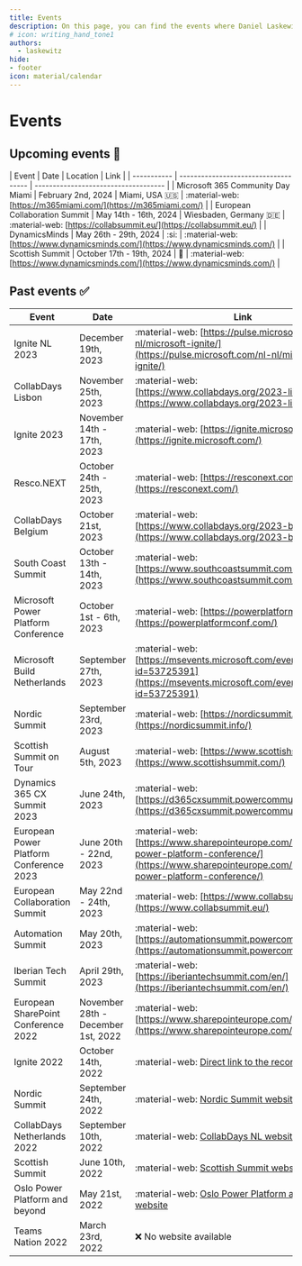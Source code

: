 ```yaml
---
title: Events
description: On this page, you can find the events where Daniel Laskewitz has been and will be in the future.
# icon: writing_hand_tone1
authors:
  - laskewitz
hide:
- footer
icon: material/calendar
---
```

# Events

## Upcoming events 📆

| Event | Date | Location | Link |
| ----------- | ------------------------------------ | ------------------------------------ |
| Microsoft 365 Community Day Miami | February 2nd, 2024 | Miami, USA :us: | :material-web: [https://m365miami.com/](https://m365miami.com/) |
| European Collaboration Summit | May 14th - 16th, 2024 | Wiesbaden, Germany :de: | :material-web: [https://collabsummit.eu/](https://collabsummit.eu/) |
| DynamicsMinds | May 26th - 29th, 2024 | :si: | :material-web: [https://www.dynamicsminds.com/](https://www.dynamicsminds.com/) |
| Scottish Summit | October 17th - 19th, 2024 | :scotland: | :material-web: [https://www.dynamicsminds.com/](https://www.dynamicsminds.com/) |
<!-- | Name | Date | :nl: | :material-web: [website](website) | -->

## Past events ✅

| Event | Date | Link |
| ----------- | ------------------------------------ | ------------------------------------ |
| Ignite NL 2023 | December 19th, 2023 | :material-web: [https://pulse.microsoft.com/nl-nl/microsoft-ignite/](https://pulse.microsoft.com/nl-nl/microsoft-ignite/) |
| CollabDays Lisbon | November 25th, 2023 | :material-web: [https://www.collabdays.org/2023-lisbon/](https://www.collabdays.org/2023-lisbon/) |
| Ignite 2023 | November 14th - 17th, 2023 | :material-web: [https://ignite.microsoft.com/](https://ignite.microsoft.com/) |
| Resco.NEXT | October 24th - 25th, 2023 | :material-web: [https://resconext.com/](https://resconext.com/) |
| CollabDays Belgium | October 21st, 2023 | :material-web: [https://www.collabdays.org/2023-belgium/](https://www.collabdays.org/2023-belgium/) |
| South Coast Summit | October 13th - 14th, 2023 | :material-web: [https://www.southcoastsummit.com/](https://www.southcoastsummit.com/) |
| Microsoft Power Platform Conference | October 1st - 6th, 2023 | :material-web: [https://powerplatformconf.com/](https://powerplatformconf.com/) |
| Microsoft Build Netherlands | September 27th, 2023 | :material-web: [https://msevents.microsoft.com/event?id=53725391](https://msevents.microsoft.com/event?id=53725391) |
| Nordic Summit | September 23rd, 2023 | :material-web: [https://nordicsummit.info/](https://nordicsummit.info/) |
| Scottish Summit on Tour | August 5th, 2023 | :material-web: [https://www.scottishsummit.com/](https://www.scottishsummit.com/) |
| Dynamics 365 CX Summit 2023 | June 24th, 2023 | :material-web: [https://d365cxsummit.powercommunity.com/](https://d365cxsummit.powercommunity.com/) |
| European Power Platform Conference 2023 | June 20th - 22nd, 2023 | :material-web: [https://www.sharepointeurope.com/european-power-platform-conference/](https://www.sharepointeurope.com/european-power-platform-conference/) |
| European Collaboration Summit | May 22nd - 24th, 2023 | :material-web: [https://www.collabsummit.eu/](https://www.collabsummit.eu/) |
| Automation Summit | May 20th, 2023 | :material-web: [https://automationsummit.powercommunity.com/](https://automationsummit.powercommunity.com/) |
| Iberian Tech Summit | April 29th, 2023 | :material-web: [https://iberiantechsummit.com/en/](https://iberiantechsummit.com/en/) |
| European SharePoint Conference 2022 | November 28th - December 1st, 2022 | :material-web: [https://www.sharepointeurope.com/](https://www.sharepointeurope.com/) |
| Ignite 2022 | October 14th, 2022 | :material-web: [Direct link to the recording](https://ignite.microsoft.com/en-US/sessions/1d0792dd-3f20-4aa2-94d8-537d7d77d86d) |
| Nordic Summit | September 24th, 2022 | :material-web: [Nordic Summit website](https://nordicsummit.info/) |
| CollabDays Netherlands 2022 | September 10th, 2022 | :material-web: [CollabDays NL website](https://www.collabdays.org/2022-nl/) |
| Scottish Summit | June 10th, 2022 | :material-web: [Scottish Summit website](https://scottishsummit.com/) |
| Oslo Power Platform and beyond | May 21st, 2022 | :material-web: [Oslo Power Platform and beyond website](https://oslo-power-platform-and-beyond.sessionize.com/) |
| Teams Nation 2022 | March 23rd, 2022 | :x: No website available |
